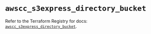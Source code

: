 # `awscc_s3express_directory_bucket`

Refer to the Terraform Registry for docs: [`awscc_s3express_directory_bucket`](https://registry.terraform.io/providers/hashicorp/awscc/0.70.0/docs/resources/s3express_directory_bucket).
